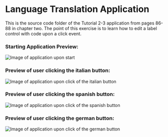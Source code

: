# Language Translation Application

This is the source code folder of the Tutorial 2-3 application from pages 86-88 in chapter two. The point of this exercise is to learn how to edit a label control with code upon a click event.

### Starting Application Preview:

![Image of application upon start]()

### Preview of user clicking the italian button:

![Image of application upon click of the italian button]()

### Preview of user clicking the spanish button:

![Image of application upon click of the spanish button]()

### Preview of user clicking the german button:

![Image of application upon click of the german button]()
